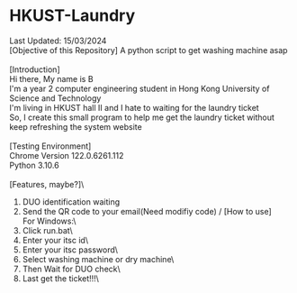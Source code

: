 # HKUST-Laundry
Last Updated: 15/03/2024
\
[Objective of this Repository]
A python script to get washing machine asap\
\
[Introduction]\
Hi there, My name is B\
I'm a year 2 computer engineering student in Hong Kong University of Science and Technology\
I'm living in HKUST hall II and I hate to waiting for the laundry ticket\
So, I create this small program to help me get the laundry ticket without keep refreshing the system website\
\
[Testing Environment]\
Chrome Version 122.0.6261.112\
Python 3.10.6\
\
[Features, maybe?]\
1. DUO identification waiting
2. Send the QR code to your email(Need modifiy code)
/
[How to use]\
For Windows:\
1. Click run.bat\
2. Enter your itsc id\
3. Enter your itsc password\
5. Select washing machine or dry machine\
6. Then Wait for DUO check\
7. Last get the ticket!!!\
